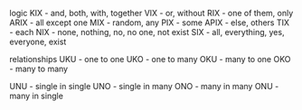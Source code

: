 logic
KIX - and, both, with, together
VIX - or, without
RIX - one of them, only
ARIX - all except one
MIX - random, any
PIX - some
APIX - else, others
TIX - each
NIX - none, nothing, no, no one, not exist
SIX - all, everything, yes, everyone, exist




relationships 
UKU - one to one
UKO - one to many
OKU - many to one
OKO - many to many

UNU - single in single
UNO - single in many
ONO - many in many
ONU - many in single